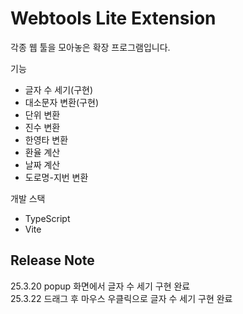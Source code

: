# Webtools Lite Extension

각종 웹 툴을 모아놓은 확장 프로그램입니다.

기능

- 글자 수 세기(구현)
- 대소문자 변환(구현)
- 단위 변환
- 진수 변환
- 한영타 변환
- 환율 계산
- 날짜 계산
- 도로명-지번 변환

개발 스택

- TypeScript
- Vite

## Release Note

25.3.20 popup 화면에서 글자 수 세기 구현 완료  
25.3.22 드래그 후 마우스 우클릭으로 글자 수 세기 구현 완료

